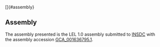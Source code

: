 []{#assembly}

Assembly
--------

The assembly presented is the LEL 1.0 assembly submitted to
[INSDC](http://www.insdc.org) with the assembly accession
[GCA\_001636795.1](http://www.ebi.ac.uk/ena/data/view/GCA_001636795.1).
